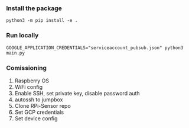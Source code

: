### Install the package
```
python3 -m pip install -e .
```

### Run locally
```
GOOGLE_APPLICATION_CREDENTIALS="serviceaccount_pubsub.json" python3 main.py
```

### Comissioning
1. Raspberry OS
2. WiFi config
3. Enable SSH, set private key, disable password auth
4. autossh to jumpbox
5. Clone RPi-Sensor repo
6. Set GCP credentials
7. Set device config